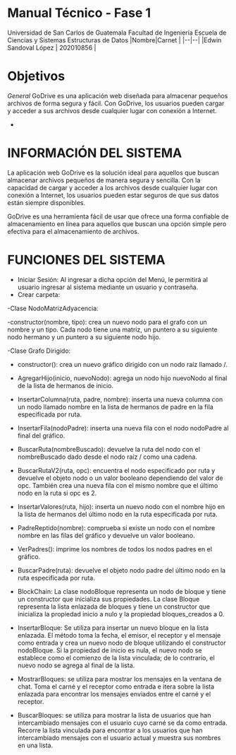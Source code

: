 # Manual Técnico - Fase 1

Universidad de San Carlos de Guatemala
Facultad de Ingeniería
Escuela de Ciencias y Sistemas
Estructuras de Datos
|Nombre|Carnet |
|--|--|
|Edwin Sandoval López | 202010856 |

# Objetivos

_General_
GoDrive es una aplicación web diseñada para almacenar pequeños archivos de forma segura y fácil. Con GoDrive, los usuarios pueden cargar y acceder a sus archivos desde cualquier lugar con conexión a Internet.

-

# INFORMACIÓN DEL SISTEMA

La aplicación web GoDrive es la solución ideal para aquellos que buscan almacenar archivos pequeños de manera segura y sencilla. Con la capacidad de cargar y acceder a los archivos desde cualquier lugar con conexión a Internet, los usuarios pueden estar seguros de que sus datos están siempre disponibles.

GoDrive es una herramienta fácil de usar que ofrece una forma confiable de almacenamiento en línea para aquellos que buscan una opción simple pero efectiva para el almacenamiento de archivos.

# FUNCIONES DEL SISTEMA

- Iniciar Sesión:
  Al ingresar a dicha opción del Menú, le permitirá al usuario ingresar al sistema mediante un usuario y contraseña.
- Crear carpeta:

-Clase NodoMatrizAdyacencia:

-constructor(nombre, tipo):
crea un nuevo nodo para el grafo con un nombre y un tipo. Cada nodo tiene una matriz, un puntero a su siguiente nodo hermano y un puntero a su siguiente nodo hijo.

-Clase Grafo Dirigido:

- constructor():
  crea un nuevo gráfico dirigido con un nodo raíz llamado /.

- AgregarHijo(inicio, nuevoNodo):
  agrega un nodo hijo nuevoNodo al final de la lista de hermanos de inicio.
- InsertarColumna(ruta, padre, nombre):
  inserta una nueva columna con un nodo llamado nombre en la lista de hermanos de padre en la fila especificada por ruta.

- InsertarFila(nodoPadre):
  inserta una nueva fila con el nodo nodoPadre al final del gráfico.

- BuscarRuta(nombreBuscado):
  devuelve la ruta del nodo con el nombreBuscado dado desde el nodo raíz / como una cadena.

- BuscarRutaV2(ruta, opc):
  encuentra el nodo especificado por ruta y devuelve el objeto nodo o un valor booleano dependiendo del valor de opc. También crea una nueva fila con el mismo nombre que el último nodo en la ruta si opc es 2.

- InsertarValores(ruta, hijo):
  inserta un nuevo nodo con el nombre hijo en la lista de hermanos del último nodo en la ruta especificada por ruta.

- PadreReptido(nombre):
  comprueba si existe un nodo con el nombre nombre en las filas del gráfico y devuelve un valor booleano.

- VerPadres():
  imprime los nombres de todos los nodos padres en el gráfico.

- BuscarPadre(ruta): devuelve el objeto nodo padre del último nodo en la ruta especificada por ruta.

- BlockChain:
  La clase nodoBloque representa un nodo de bloque y tiene un constructor que inicializa sus propiedades.
  La clase Bloque representa la lista enlazada de bloques y tiene un constructor que inicializa la propiedad inicio a nulo y la propiedad bloques_creados a 0.

- InsertarBloque:
  Se utiliza para insertar un nuevo bloque en la lista enlazada. El método toma la fecha, el emisor, el receptor y el mensaje como entrada y crea un nuevo nodo de bloque utilizando el constructor nodoBloque. Si la propiedad de inicio es nula, el nuevo nodo se establece como el comienzo de la lista vinculada; de lo contrario, el nuevo nodo se agrega al final de la lista.

- MostrarBloques:
  se utiliza para mostrar los mensajes en la ventana de chat. Toma el carné y el receptor como entrada e itera sobre la lista enlazada para encontrar los mensajes enviados entre el carné y el receptor.
  
- BuscarBloques:
  se utiliza para mostrar la lista de usuarios que han intercambiado mensajes con el usuario cuyo carné se da como entrada. Recorre la lista vinculada para encontrar a los usuarios que han intercambiado mensajes con el usuario actual y muestra sus nombres en una lista.
